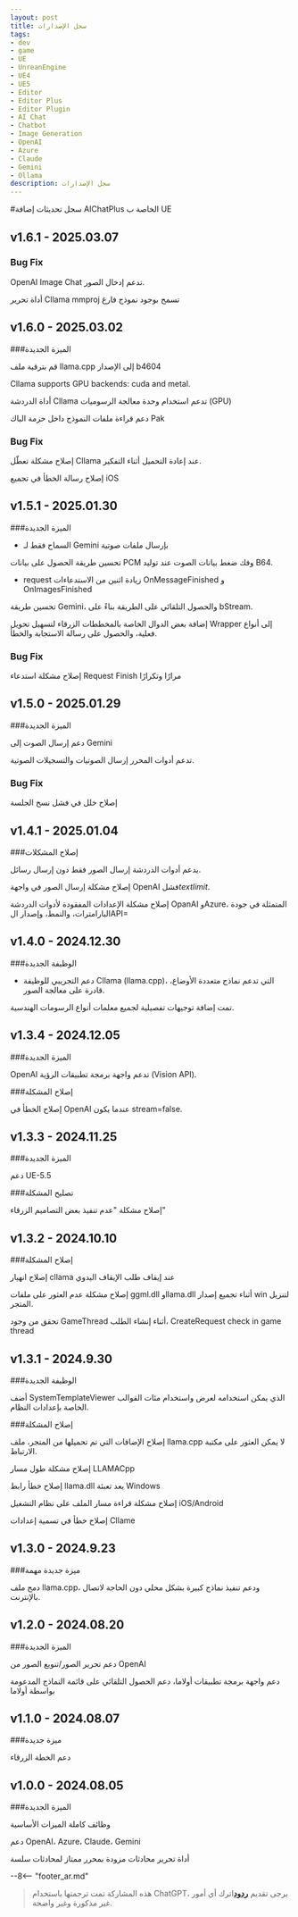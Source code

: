 ```yaml
---
layout: post
title: سجل الإصدارات
tags:
- dev
- game
- UE
- UnreanEngine
- UE4
- UE5
- Editor
- Editor Plus
- Editor Plugin
- AI Chat
- Chatbot
- Image Generation
- OpenAI
- Azure
- Claude
- Gemini
- Ollama
description: سجل الإصدارات
---
```


<meta property="og:title" content="UE 插件 AIChatPlus 版本日志" />

#سجل تحديثات إضافة AIChatPlus الخاصة ب UE

## v1.6.1 - 2025.03.07

### Bug Fix

OpenAI Image Chat تدعم إدخال الصور.

أداة تحرير Cllama mmproj تسمح بوجود نموذج فارغ

## v1.6.0 - 2025.03.02

###الميزة الجديدة

قم بترقية ملف llama.cpp إلى الإصدار b4604

Cllama supports GPU backends: cuda and metal.

أداة الدردشة Cllama تدعم استخدام وحدة معالجة الرسوميات (GPU)

دعم قراءة ملفات النموذج داخل حزمة الباك Pak

### Bug Fix

إصلاح مشكلة تعطّل Cllama عند إعادة التحميل أثناء التفكير.

إصلاح رسالة الخطأ في تجميع iOS

## v1.5.1 - 2025.01.30

###الميزة الجديدة

* السماح فقط لـ Gemini بإرسال ملفات صوتية

تحسين طريقة الحصول على بيانات PCM وفك ضغط بيانات الصوت عند توليد B64.

* request زيادة اثنين من الاستدعاءات OnMessageFinished و OnImagesFinished

تحسين طريقة Gemini، والحصول التلقائي على الطريقة بناءً على bStream.

إضافة بعض الدوال الخاصة بالمخططات الزرقاء لتسهيل تحويل Wrapper إلى أنواع فعلية، والحصول على رسالة الاستجابة والخطأ.

### Bug Fix

إصلاح مشكلة استدعاء Request Finish مرارًا وتكرارًا

## v1.5.0 - 2025.01.29

###الميزة الجديدة

دعم إرسال الصوت إلى Gemini

تدعم أدوات المحرر إرسال الصوتيات والتسجيلات الصوتية.

### Bug Fix

إصلاح خلل في فشل نسخ الجلسة

## v1.4.1 - 2025.01.04

###إصلاح المشكلات

يدعم أدوات الدردشة إرسال الصور فقط دون إرسال رسائل.

إصلاح مشكلة إرسال الصور في واجهة OpenAI فشل$textlimit$.

إصلاح مشكلة الإعدادات المفقودة لأدوات الدردشة OpanAI وAzure، المتمثلة في جودة البارامترات، والنمط، وإصدار الAPI=

## v1.4.0 - 2024.12.30

###الوظيفة الجديدة

* دعم التجريبي للوظيفة Cllama (llama.cpp)، التي تدعم نماذج متعددة الأوضاع، قادرة على معالجة الصور.

تمت إضافة توجيهات تفصيلية لجميع معلمات أنواع الرسومات الهندسية.

## v1.3.4 - 2024.12.05

###الميزة الجديدة

OpenAI تدعم واجهة برمجة تطبيقات الرؤية (Vision API).

###إصلاح المشكلة

إصلاح الخطأ في OpenAI عندما يكون stream=false.

## v1.3.3 - 2024.11.25

###الميزة الجديدة

دعم UE-5.5

###تصليح المشكلة

إصلاح مشكلة "عدم تنفيذ بعض التصاميم الزرقاء"

## v1.3.2 - 2024.10.10

###إصلاح المشكلة

إصلاح انهيار cllama عند إيقاف طلب الإيقاف اليدوي

إصلاح مشكلة عدم العثور على ملفات ggml.dll وllama.dll أثناء تجميع إصدار win لتنزيل المتجر.

تحقق من وجود GameThread أثناء إنشاء الطلب، CreateRequest check in game thread

## v1.3.1 - 2024.9.30

###الوظيفة الجديدة

أضف SystemTemplateViewer الذي يمكن استخدامه لعرض واستخدام مئات القوالب الخاصة بإعدادات النظام.

###إصلاح المشكلة

إصلاح الإضافات التي تم تحميلها من المتجر، ملف llama.cpp لا يمكن العثور على مكتبة الارتباط.

إصلاح مشكلة طول مسار LLAMACpp

إصلاح خطأ رابط llama.dll بعد تعبئة Windows

إصلاح مشكلة قراءة مسار الملف على نظام التشغيل iOS/Android

إصلاح خطأ في تسمية إعدادات Cllame

## v1.3.0 - 2024.9.23

###ميزة جديدة مهمة

دمج ملف llama.cpp، ودعم تنفيذ نماذج كبيرة بشكل محلي دون الحاجة لاتصال بالإنترنت.

## v1.2.0 - 2024.08.20

###الميزة الجديدة

دعم تحرير الصور/تنويع الصور من OpenAI

دعم واجهة برمجة تطبيقات أولاما، دعم الحصول التلقائي على قائمة النماذج المدعومة بواسطة أولاما

## v1.1.0 - 2024.08.07

###ميزة جديدة

دعم الخطة الزرقاء

## v1.0.0 - 2024.08.05

###الميزة الجديدة

وظائف كاملة الميزات الأساسية

دعم OpenAI، Azure، Claude، Gemini

أداة تحرير محادثات مزودة بمحرر ممتاز لمحادثات سلسة

--8<-- "footer_ar.md"


> هذه المشاركة تمت ترجمتها باستخدام ChatGPT، يرجى تقديم [**ردود**](https://github.com/disenone/wiki_blog/issues/new)اترك أي أمور غير مذكورة وغير واضحة. 
